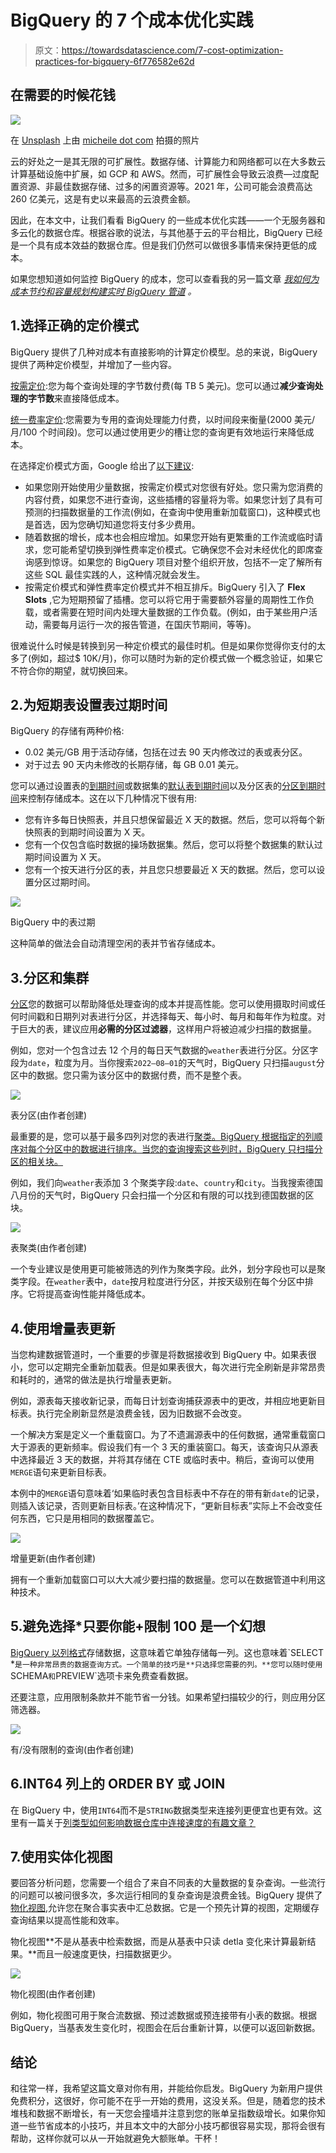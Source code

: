 # BigQuery 的 7 个成本优化实践

> 原文：<https://towardsdatascience.com/7-cost-optimization-practices-for-bigquery-6f776582e62d>

## 在需要的时候花钱

![](img/02fc274b24f035fa1b6ebf12aee2ecf7.png)

在 [Unsplash](https://unsplash.com/) 上由 [micheile dot com](https://unsplash.com/@micheile) 拍摄的照片

云的好处之一是其无限的可扩展性。数据存储、计算能力和网络都可以在大多数云计算基础设施中扩展，如 GCP 和 AWS。然而，可扩展性会导致云浪费—过度配置资源、非最佳数据存储、过多的闲置资源等。2021 年，公司可能会浪费高达 260 亿美元，这是有史以来最高的云浪费金额。

因此，在本文中，让我们看看 BigQuery 的一些成本优化实践——一个无服务器和多云化的数据仓库。根据谷歌的说法，与其他基于云的平台相比，BigQuery 已经是一个具有成本效益的数据仓库。但是我们仍然可以做很多事情来保持更低的成本。

如果您想知道如何监控 BigQuery 的成本，您可以查看我的另一篇文章 [*我如何为成本节约和容量规划构建实时 BigQuery 管道*](/how-i-build-a-real-time-bigquery-pipeline-for-cost-saving-and-capacity-planning-15712c97f058) *。*

## 1.选择正确的定价模式

BigQuery 提供了几种对成本有直接影响的计算定价模型。总的来说，BigQuery 提供了两种定价模型，并增加了一些内容。

[按需定价](https://cloud.google.com/bigquery/pricing#on_demand_pricing):您为每个查询处理的字节数付费(每 TB 5 美元)。您可以通过**减少查询处理的字节数**来直接降低成本。

[统一费率定价](https://cloud.google.com/bigquery/pricing#flat-rate_pricing):您需要为专用的查询处理能力付费，以时间段来衡量(2000 美元/月/100 个时间段)。您可以通过使用更少的槽让您的查询更有效地运行来降低成本。

在选择定价模式方面，Google 给出了[以下建议](https://cloud.google.com/blog/products/data-analytics/choosing-bigquery-pricing):

*   如果您刚开始使用少量数据，按需定价模式对您很有好处。您只需为您消费的内容付费，如果您不进行查询，这些插槽的容量将为零。如果您计划了具有可预测的扫描数据量的工作流(例如，在查询中使用重新加载窗口)，这种模式也是首选，因为您确切知道您将支付多少费用。
*   随着数据的增长，成本也会相应增加。如果您开始有更繁重的工作流或临时请求，您可能希望切换到弹性费率定价模式。它确保您不会对未经优化的即席查询感到惊讶。如果您的 BigQuery 项目对整个组织开放，包括不一定了解所有这些 SQL 最佳实践的人，这种情况就会发生。
*   按需定价模式和弹性费率定价模式并不相互排斥。BigQuery 引入了 **Flex Slots** ,它为短期预留了插槽。您可以将它用于需要额外容量的周期性工作负载，或者需要在短时间内处理大量数据的工作负载。(例如，由于某些用户活动，需要每月运行一次的报告管道，在国庆节期间，等等)。

很难说什么时候是转换到另一种定价模式的最佳时机。但是如果你觉得你支付的太多了(例如，超过$ 10K/月)，你可以随时为新的定价模式做一个概念验证，如果它不符合你的期望，就切换回来。

## 2.为短期表设置表过期时间

BigQuery 的存储有两种价格:

*   0.02 美元/GB 用于活动存储，包括在过去 90 天内修改过的表或表分区。
*   对于过去 90 天内未修改的长期存储，每 GB 0.01 美元。

您可以通过设置表的[到期时间](https://cloud.google.com/bigquery/docs/managing-tables#updating_a_tables_expiration_time)或数据集的[默认表到期时间](https://cloud.google.com/bigquery/docs/updating-datasets#table-expiration)以及分区表的[分区到期时间](https://cloud.google.com/bigquery/docs/managing-partitioned-tables#partition-expiration)来控制存储成本。这在以下几种情况下很有用:

*   您有许多每日快照表，并且只想保留最近 X 天的数据。然后，您可以将每个新快照表的到期时间设置为 X 天。
*   您有一个仅包含临时数据的操场数据集。然后，您可以将整个数据集的默认过期时间设置为 X 天。
*   您有一个按天进行分区的表，并且您只想要最近 X 天的数据。然后，您可以设置分区过期时间。

![](img/7b4e12488ff6ea12db636f070ed1eeaf.png)

BigQuery 中的表过期

这种简单的做法会自动清理空闲的表并节省存储成本。

## 3.分区和集群

[分区](https://cloud.google.com/bigquery/docs/partitioned-tables)您的数据可以帮助降低处理查询的成本并提高性能。您可以使用摄取时间或任何时间戳和日期列对表进行分区，并选择每天、每小时、每月和每年作为粒度。对于巨大的表，建议应用**必需的分区过滤器**，这样用户将被迫减少扫描的数据量。

例如，您对一个包含过去 12 个月的每日天气数据的`weather`表进行分区。分区字段为`date`，粒度为月。当你搜索`2022–08–01`的天气时，BigQuery 只扫描`august`分区中的数据。您只需为该分区中的数据付费，而不是整个表。

![](img/25a301581f081056f5c3797d1edd882b.png)

表分区(由作者创建)

最重要的是，您可以基于最多四列对您的表进行[聚类。BigQuery 根据指定的列顺序对每个分区中的数据进行排序。当您的查询搜索这些列时，BigQuery 只扫描分区的相关块。](https://cloud.google.com/bigquery/docs/clustered-tables)

例如，我们向`weather`表添加 3 个聚类字段:`date`、`country`和`city`。当我搜索德国八月份的天气时，BigQuery 只会扫描一个分区和有限的可以找到德国数据的区块。

![](img/e4722341262bba9297eb54b7b0faaa5d.png)

表聚类(由作者创建)

一个专业建议是使用更可能被筛选的列作为聚类字段。此外，划分字段也可以是聚类字段。在`weather`表中，`date`按月粒度进行分区，并按天级别在每个分区中排序。它将提高查询性能并降低成本。

## 4.使用增量表更新

当您构建数据管道时，一个重要的步骤是将数据接收到 BigQuery 中。如果表很小，您可以定期完全重新加载表。但是如果表很大，每次进行完全刷新是非常昂贵和耗时的，通常的做法是执行增量表更新。

例如，源表每天接收新记录，而每日计划查询捕获源表中的更改，并相应地更新目标表。执行完全刷新显然是浪费金钱，因为旧数据不会改变。

一个解决方案是定义一个重载窗口。为了不遗漏源表中的任何数据，通常重载窗口大于源表的更新频率。假设我们有一个 3 天的重装窗口。每天，该查询只从源表中选择最近 3 天的数据，并将其存储在 CTE 或临时表中。稍后，查询可以使用`MERGE`语句来更新目标表。

本例中的`MERGE`语句意味着‘如果临时表包含目标表中不存在的带有新`date`的记录，则插入该记录，否则更新目标表。’在这种情况下，“更新目标表”实际上不会改变任何东西，它只是用相同的数据覆盖它。

![](img/22855583eca2bd13062c178cf4865f51.png)

增量更新(由作者创建)

拥有一个重新加载窗口可以大大减少要扫描的数据量。您可以在数据管道中利用这种技术。

## 5.避免选择*只要你能+限制 100 是一个幻想

[BigQuery 以列格式](https://cloud.google.com/bigquery/docs/storage_overview#:~:text=BigQuery%20stores%20table%20data%20in,very%20large%20number%20of%20records.)存储数据，这意味着它单独存储每一列。这也意味着`SELECT *`是一种非常昂贵的数据查询方式。一个简单的技巧是**只选择您需要的列。**您可以随时使用`SCHEMA`和`PREVIEW`选项卡来免费查看数据。

还要注意，应用限制条款并不能节省一分钱。如果希望扫描较少的行，则应用分区筛选器。

![](img/c1e7f955d22d7e04cd4307e9e860f608.png)

有/没有限制的查询(由作者创建)

## 6.INT64 列上的 ORDER BY 或 JOIN

在 BigQuery 中，使用`INT64`而不是`STRING`数据类型来连接列更便宜也更有效。这里有一篇关于[列类型如何影响数据仓库中连接速度的有趣文章？](/how-do-column-types-effect-join-speeds-in-data-warehouses-5ddd1933211e)

## 7.使用实体化视图

要回答分析问题，您需要一个组合了来自不同表的大量数据的复杂查询。一些流行的问题可以被问很多次，多次运行相同的复杂查询是浪费金钱。BigQuery 提供了[物化视图](https://cloud.google.com/bigquery/docs/materialized-views-intro),允许您在聚合事实表中汇总数据。它是一个预先计算的视图，定期缓存查询结果以提高性能和效率。

物化视图**不是从基表中检索数据，而是从基表中只读 detla 变化来计算最新结果。**而且一般速度更快，扫描数据更少。

![](img/301b5dae2e9e52ad1abc2ba3b7de32a1.png)

物化视图(由作者创建)

例如，物化视图可用于聚合流数据、预过滤数据或预连接带有小表的数据。根据 BigQuery，当基表发生变化时，视图会在后台重新计算，以便可以返回新数据。

## 结论

和往常一样，我希望这篇文章对你有用，并能给你启发。BigQuery 为新用户提供免费积分，这很好，你可能不在乎一开始的费用，这没关系。但是，随着您的技术堆栈和数据不断增长，有一天您会撞墙并注意到您的账单呈指数级增长。如果你知道一些节省成本的小技巧，并且本文中的大部分小技巧都很容易实现，那将会很有帮助，这样你就可以从一开始就避免大额账单。干杯！